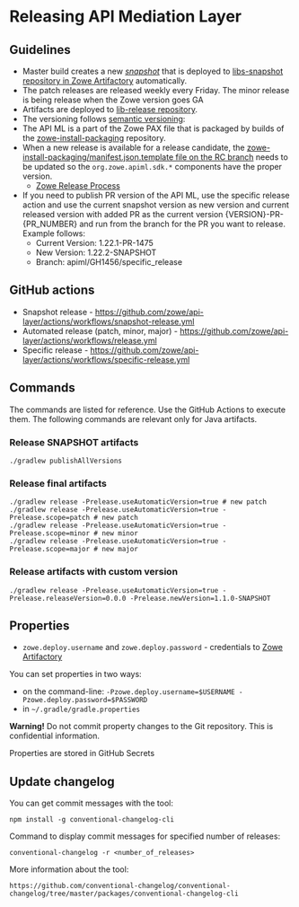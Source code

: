 # Releasing API Mediation Layer

## Guidelines

- Master build creates a new [_snapshot_](https://stackoverflow.com/questions/5901378/what-exactly-is-a-maven-snapshot-and-why-do-we-need-it) that is deployed to [libs-snapshot repository in Zowe Artifactory](https://zowe.jfrog.io/zowe/libs-snapshot/org/zowe/apiml/sdk/ ) automatically.
- The patch releases are released weekly every Friday. The minor release is being release when the Zowe version goes GA
- Artifacts are deployed to [lib-release repository](https://zowe.jfrog.io/zowe/libs-release/org/zowe/apiml/sdk/).
- The versioning follows [semantic versioning](https://semver.org/):
- The API ML is a part of the Zowe PAX file that is packaged by builds of the [zowe-install-packaging](https://github.com/zowe/zowe-install-packaging/) repository.
- When a new release is available for a release candidate, the [zowe-install-packaging/manifest.json.template file on the RC branch](https://github.com/zowe/zowe-install-packaging/blob/rc/manifest.json.template) needs to be updated so the `org.zowe.apiml.sdk.*` components have the proper version.
  - [Zowe Release Process](https://github.com/zowe/community/blob/master/Technical-Steering-Committee/release.md)
- If you need to publish PR version of the API ML, use the specific release action and use the current snapshot version as new version and current released version with added PR as the current version {VERSION}-PR-{PR_NUMBER} and run from the branch for the PR you want to release. Example follows:
  - Current Version: 1.22.1-PR-1475
  - New Version: 1.22.2-SNAPSHOT
  - Branch: apiml/GH1456/specific_release
  
## GitHub actions

- Snapshot release - https://github.com/zowe/api-layer/actions/workflows/snapshot-release.yml
- Automated release (patch, minor, major) - https://github.com/zowe/api-layer/actions/workflows/release.yml
- Specific release - https://github.com/zowe/api-layer/actions/workflows/specific-release.yml

## Commands

The commands are listed for reference. Use the GitHub Actions to execute them. The following commands are relevant only for Java artifacts. 

### Release SNAPSHOT artifacts

```shell
./gradlew publishAllVersions
```

### Release final artifacts

```shell
./gradlew release -Prelease.useAutomaticVersion=true # new patch
./gradlew release -Prelease.useAutomaticVersion=true -Prelease.scope=patch # new patch
./gradlew release -Prelease.useAutomaticVersion=true -Prelease.scope=minor # new minor
./gradlew release -Prelease.useAutomaticVersion=true -Prelease.scope=major # new major
```

### Release artifacts with custom version

```shell
./gradlew release -Prelease.useAutomaticVersion=true -Prelease.releaseVersion=0.0.0 -Prelease.newVersion=1.1.0-SNAPSHOT
```

## Properties

- `zowe.deploy.username` and `zowe.deploy.password` - credentials to [Zowe Artifactory](https://zowe.jfrog.io/)

You can set properties in two ways:

- on the command-line: `-Pzowe.deploy.username=$USERNAME -Pzowe.deploy.password=$PASSWORD`
- in `~/.gradle/gradle.properties`

**Warning!** Do not commit property changes to the Git repository. This is confidential information.

Properties are stored in GitHub Secrets

## Update changelog

You can get commit messages with the tool:

`npm install -g conventional-changelog-cli`

Command to display commit messages for specified number of releases:

`conventional-changelog -r <number_of_releases>`

More information about the tool:

`https://github.com/conventional-changelog/conventional-changelog/tree/master/packages/conventional-changelog-cli`
